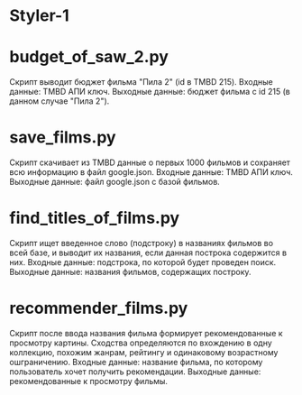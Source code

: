 # Styler-1


# budget_of_saw_2.py
Скрипт выводит бюджет фильма "Пила 2" (id в TMBD 215).
Входные данные: TMBD АПИ ключ.
Выходные данные: бюджет фильма с id 215 (в данном случае "Пила 2").


# save_films.py
Скрипт скачивает из TMBD данные о первых 1000 фильмов и сохраняет всю информацию в файл google.json.
Входные данные: TMBD АПИ ключ.
Выходные данные: файл google.json с базой фильмов.


# find_titles_of_films.py
Скрипт ищет введенное слово (подстроку) в названиях фильмов во всей базе, и выводит их названия, если данная построка содержится в них.
Входные данные: подстрока, по которой будет проведен поиск.
Выходные данные: названия фильмов, содержащих построку.


# recommender_films.py
Скрипт после ввода названия фильма формирует рекомендованные к просмотру картины. Сходства определяются по вхождению в одну коллекцию, похожим жанрам, рейтингу и одинаковому возрастному ошграничению.
Входные данные: название фильма, по которому пользователь хочет получить рекомендации.
Выходные данные: рекомендованные к просмотру фильмы.
